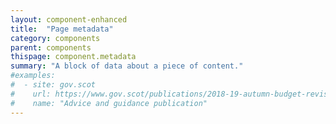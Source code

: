 ```yaml
---
layout: component-enhanced
title:  "Page metadata"
category: components
parent: components
thispage: component.metadata
summary: "A block of data about a piece of content."
#examples:
#  - site: gov.scot
#    url: https://www.gov.scot/publications/2018-19-autumn-budget-revision-supporting-document/
#    name: "Advice and guidance publication"
---
```


